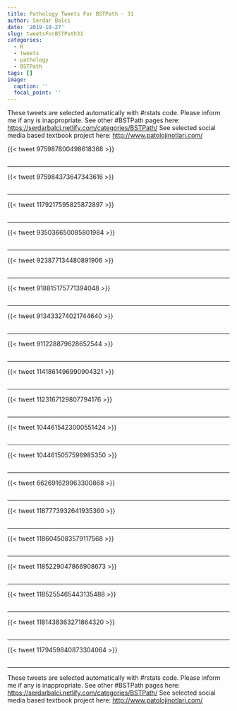 ```yaml
---
title: Pathology Tweets For BSTPath - 31
author: Serdar Balci
date: '2019-10-27'
slug: tweetsForBSTPath31
categories:
  - R
  - tweets
  - pathology
  - BSTPath
tags: []
image:
  caption: ''
  focal_point: ''
---
```



These tweets are selected automatically with #rstats code. Please inform me if any is inappropriate.
See other #BSTPath pages here: https://serdarbalci.netlify.com/categories/BSTPath/ 
See selected social media based textbook project here: http://www.patolojinotlari.com/

{{< tweet 975987800498618368 >}}
<br>
<br>
<hr>
{{< tweet 975984373647343616 >}}
<br>
<br>
<hr>
{{< tweet 1179217595825872897 >}}
<br>
<br>
<hr>
{{< tweet 935036650085801984 >}}
<br>
<br>
<hr>
{{< tweet 923877134480891906 >}}
<br>
<br>
<hr>
{{< tweet 918815175771394048 >}}
<br>
<br>
<hr>
{{< tweet 913433274021744640 >}}
<br>
<br>
<hr>
{{< tweet 911228879628652544 >}}
<br>
<br>
<hr>
{{< tweet 1141861496990904321 >}}
<br>
<br>
<hr>
{{< tweet 1123167129807794176 >}}
<br>
<br>
<hr>
{{< tweet 1044615423000551424 >}}
<br>
<br>
<hr>
{{< tweet 1044615057596985350 >}}
<br>
<br>
<hr>
{{< tweet 662691629963300868 >}}
<br>
<br>
<hr>
{{< tweet 1187773932641935360 >}}
<br>
<br>
<hr>
{{< tweet 1186045083579117568 >}}
<br>
<br>
<hr>
{{< tweet 1185229047866908673 >}}
<br>
<br>
<hr>
{{< tweet 1185255465443135488 >}}
<br>
<br>
<hr>
{{< tweet 1181438363271864320 >}}
<br>
<br>
<hr>
{{< tweet 1179459840873304064 >}}
<br>
<br>
<hr>


These tweets are selected automatically with #rstats code. Please inform me if any is inappropriate.
See other #BSTPath pages here: https://serdarbalci.netlify.com/categories/BSTPath/ 
See selected social media based textbook project here: http://www.patolojinotlari.com/
